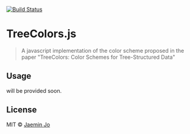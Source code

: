 [![Build Status](https://travis-ci.org/e-/TreeColors.js.svg?branch=master)](https://travis-ci.org/e-/TreeColors.js)

# TreeColors.js

> A javascript implementation of the color scheme proposed in the paper "TreeColors: Color Schemes for Tree-Structured Data"

## Usage

will be provided soon.

## License

MIT © [Jaemin Jo](http://www.jaeminjo.com)
